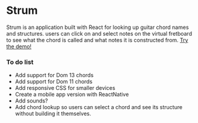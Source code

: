 # Strum
Strum is an application built with React for looking up guitar chord names and structures. users can click on and select notes on the virtual fretboard to see what the chord is called and what notes it is constructed from.
[Try the demo!](https://itaden1.github.io/strum/)

### To do list
* Add support for Dom 13 chords
* Add support for Dom 11 chords
* Add responsive CSS for smaller devices
* Create a mobile app version with ReactNative
* Add sounds?
* Add chord lookup so users can select a chord and see its structure without building it themselves.

